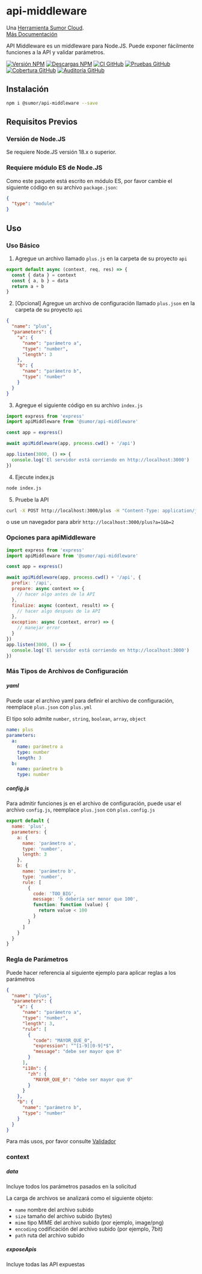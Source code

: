 # api-middleware

Una [Herramienta Sumor Cloud](https://sumor.cloud).  
[Más Documentación](https://sumor.cloud/api-middleware)

API Middleware es un middleware para Node.JS.
Puede exponer fácilmente funciones a la API y validar parámetros.

[![Versión NPM](https://img.shields.io/npm/v/@sumor/api-middleware?logo=npm&label=NPM)](https://www.npmjs.com/package/@sumor/api-middleware)
[![Descargas NPM](https://img.shields.io/npm/dw/@sumor/api-middleware?logo=npm&label=Descargas)](https://www.npmjs.com/package/@sumor/api-middleware)
[![CI GitHub](https://img.shields.io/github/actions/workflow/status/sumor-cloud/api-middleware/ci.yml?logo=github&label=CI)](https://github.com/sumor-cloud/api-middleware/actions/workflows/ci.yml)
[![Pruebas GitHub](https://img.shields.io/github/actions/workflow/status/sumor-cloud/api-middleware/ut.yml?logo=github&label=Pruebas)](https://github.com/sumor-cloud/api-middleware/actions/workflows/ut.yml)
[![Cobertura GitHub](https://img.shields.io/github/actions/workflow/status/sumor-cloud/api-middleware/coverage.yml?logo=github&label=Cobertura)](https://github.com/sumor-cloud/api-middleware/actions/workflows/coverage.yml)
[![Auditoría GitHub](https://img.shields.io/github/actions/workflow/status/sumor-cloud/api-middleware/audit.yml?logo=github&label=Auditoría)](https://github.com/sumor-cloud/api-middleware/actions/workflows/audit.yml)

## Instalación

```bash
npm i @sumor/api-middleware --save
```

## Requisitos Previos

### Versión de Node.JS

Se requiere Node.JS versión 18.x o superior.

### Requiere módulo ES de Node.JS

Como este paquete está escrito en módulo ES, por favor cambie el siguiente código en su archivo `package.json`:

```json
{
  "type": "module"
}
```

## Uso

### Uso Básico

1. Agregue un archivo llamado `plus.js` en la carpeta de su proyecto `api`

```js
export default async (context, req, res) => {
  const { data } = context
  const { a, b } = data
  return a + b
}
```

2. [Opcional] Agregue un archivo de configuración llamado `plus.json` en la carpeta de su proyecto `api`

```json
{
  "name": "plus",
  "parameters": {
    "a": {
      "name": "parámetro a",
      "type": "number",
      "length": 3
    },
    "b": {
      "name": "parámetro b",
      "type": "number"
    }
  }
}
```

3. Agregue el siguiente código en su archivo `index.js`

```javascript
import express from 'express'
import apiMiddleware from '@sumor/api-middleware'

const app = express()

await apiMiddleware(app, process.cwd() + '/api')

app.listen(3000, () => {
  console.log('El servidor está corriendo en http://localhost:3000')
})
```

4. Ejecute index.js

```bash
node index.js
```

5. Pruebe la API

```bash
curl -X POST http://localhost:3000/plus -H "Content-Type: application/json" -d '{"a": 1, "b": 2}'
```

o use un navegador para abrir `http://localhost:3000/plus?a=1&b=2`

### Opciones para apiMiddleware

```javascript
import express from 'express'
import apiMiddleware from '@sumor/api-middleware'

const app = express()

await apiMiddleware(app, process.cwd() + '/api', {
  prefix: '/api',
  prepare: async context => {
    // hacer algo antes de la API
  },
  finalize: async (context, result) => {
    // hacer algo después de la API
  },
  exception: async (context, error) => {
    // manejar error
  }
})
app.listen(3000, () => {
  console.log('El servidor está corriendo en http://localhost:3000')
})
```

### Más Tipos de Archivos de Configuración

##### yaml

Puede usar el archivo yaml para definir el archivo de configuración, reemplace `plus.json` con `plus.yml`

El tipo solo admite `number`, `string`, `boolean`, `array`, `object`

```yaml
name: plus
parameters:
  a:
    name: parámetro a
    type: number
    length: 3
  b:
    name: parámetro b
    type: number
```

##### config.js

Para admitir funciones js en el archivo de configuración, puede usar el archivo `config.js`, reemplace `plus.json` con `plus.config.js`

```javascript
export default {
  name: 'plus',
  parameters: {
    a: {
      name: 'parámetro a',
      type: 'number',
      length: 3
    },
    b: {
      name: 'parámetro b',
      type: 'number',
      rule: [
        {
          code: 'TOO_BIG',
          message: 'b debería ser menor que 100',
          function: function (value) {
            return value < 100
          }
        }
      ]
    }
  }
}
```

### Regla de Parámetros

Puede hacer referencia al siguiente ejemplo para aplicar reglas a los parámetros

```json
{
  "name": "plus",
  "parameters": {
    "a": {
      "name": "parámetro a",
      "type": "number",
      "length": 3,
      "rule": [
        {
          "code": "MAYOR_QUE_0",
          "expression": "^[1-9][0-9]*$",
          "message": "debe ser mayor que 0"
        }
      ],
      "i18n": {
        "zh": {
          "MAYOR_QUE_0": "debe ser mayor que 0"
        }
      }
    },
    "b": {
      "name": "parámetro b",
      "type": "number"
    }
  }
}
```

Para más usos, por favor consulte [Validador](https://sumor.cloud/validator/)

### context

##### data

Incluye todos los parámetros pasados en la solicitud

La carga de archivos se analizará como el siguiente objeto:

- `name` nombre del archivo subido
- `size` tamaño del archivo subido (bytes)
- `mime` tipo MIME del archivo subido (por ejemplo, image/png)
- `encoding` codificación del archivo subido (por ejemplo, 7bit)
- `path` ruta del archivo subido

##### exposeApis

Incluye todas las API expuestas
